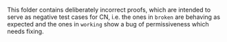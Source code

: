 This folder contains deliberately incorrect proofs, which are intended to serve
as negative test cases for CN, i.e. the ones in `broken` are behaving as
expected and the ones in `working` show a bug of permissiveness which needs fixing.
